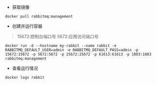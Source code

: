* 获取镜像

```
docker pull rabbitmq:management
```

* 创建并运行容器

> 15672:控制台端口号 5672:应用访问端口号

```
docker run -d --hostname my-rabbit --name rabbit -e RABBITMQ_DEFAULT_USER=admin -e RABBITMQ_DEFAULT_PASS=admin -p 15672:15672 -p 5672:5672 -p 25672:25672 -p 61613:61613 -p 1883:1883 rabbitmq:management
```

* 查看运行情况

```
docker logs rabbit
```



